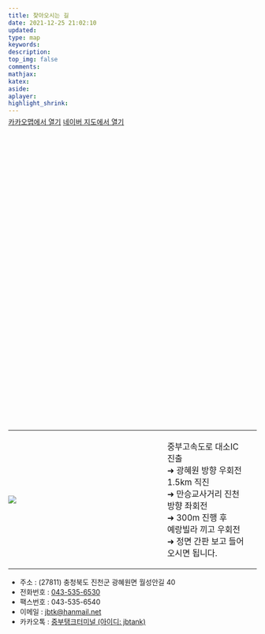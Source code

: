 ```yaml
---
title: 찾아오시는 길
date: 2021-12-25 21:02:10
updated:
type: map
keywords:
description:
top_img: false
comments:
mathjax:
katex:
aside:
aplayer:
highlight_shrink:
---
```

<div style="margin-top: -10px;">
<a class="btn-map" target="_blank" rel="noopener" href="https://map.kakao.com/?itemId=8070143&amp;q=중부탱크터미널" title="카카오맵에서 열기"><i class="far fa-hand-point-right"></i> 카카오맵에서 열기</a>
<a class="btn-map" target="_blank" rel="noopener" href="https://map.naver.com/v5/entry/place/17760664" title="네이버 지도에서 열기"><i class="far fa-hand-point-right"></i> 네이버 지도에서 열기</a>
</div>
<div id="map" style="width:100%;height:600px;max-height:50vh;"></div>


<table id="pc-map">
<tbody>
<tr>
<td style="padding: 0; width: 60%;">

![](/img/maps.jpg)</td>
<td style="padding: 20px;font-size: 1.05em">
<span style="word-break: keep-all; display: inline-block;">중부고속도로 대소IC 진출</span>
<span style="word-break: keep-all; display: inline-block;">➜ 광혜원 방향 우회전 1.5km 직진</span>
<span style="word-break: keep-all; display: inline-block;">➜ 만승교사거리 진천 방향 좌회전</span>
<span style="word-break: keep-all; display: inline-block;">➜ 300m 진행 후 예랑빌라 끼고 우회전</span>
<span style="word-break: keep-all; display: inline-block;">➜ 정면 간판 보고 들어 오시면 됩니다.</span>
</td>
</tr>
</tbody>

</table>
<table id="mobile-map">
<tbody>
<tr>
<td style="padding: 0;">

![](/img/maps.jpg)</td></tr>
<tr>
<td style="padding: 20px;font-size: 1.05em">
<span style="word-break: keep-all; display: inline-block;">중부고속도로 대소IC 진출</span>
<span style="word-break: keep-all; display: inline-block;">➜ 광혜원 방향 우회전 1.5km 직진</span>
<span style="word-break: keep-all; display: inline-block;">➜ 만승교사거리 진천 방향 좌회전</span>
<span style="word-break: keep-all; display: inline-block;">➜ 300m 진행 후 예랑빌라 끼고 우회전</span>
<span style="word-break: keep-all; display: inline-block;">➜ 정면 간판 보고 들어 오시면 됩니다.</span>
</td>
</tr>
</tbody>
</table>






- 주소 : (27811) 충청북도 진천군 광혜원면 월성안길 40
- 전화번호 : [043-535-6530](tel:+82-43-535-6530)
- 팩스번호 : 043-535-6540
- 이메일 : [jbtk@hanmail.net](mailto:jbtk@hanmail.net)
- 카카오톡 : [중부탱크터미널 (아이디: jbtank)](https://pf.kakao.com/_Sexfbb/chat)




<script type="text/javascript" src="//dapi.kakao.com/v2/maps/sdk.js?appkey=d2d57ee9cff9917887f3630b30650876"></script>
<script>
  var mapContainer = document.getElementById("map"),
  mapOption = {
      center: new kakao.maps.LatLng(36.9778603,127.4442646),
      level: 8
  };
  var map = new kakao.maps.Map(mapContainer, mapOption);
  var marker = new kakao.maps.Marker({
    position : new kakao.maps.LatLng(36.9778603,127.4442646),
    title: "중부탱크터미널",
    clickable: true
  });
  marker.setMap(map);
  var mapTypeControl = new kakao.maps.MapTypeControl();
  map.addControl(mapTypeControl, kakao.maps.ControlPosition.TOPRIGHT);
  var zoomControl = new kakao.maps.ZoomControl();
  map.addControl(zoomControl, kakao.maps.ControlPosition.RIGHT);
</script>

<style>
#article-container .btn-map {
  margin: 0 0 6px;
  padding: 0 15px;
  display: inline-block;  
  background-color: #eee;
  color: #999;
  text-align: center;
  line-height: 2;
  margin-top: 4px;
  -webkit-transition: none;
  -moz-transition: none;
  -o-transition: none;
  -ms-transition: none;
  transition: none;
  overflow-wrap: break-word;
}
#article-container .btn-map:hover {
  background-color: #a2c8f1;
  color: #fff;
}
#article-container .btn-map:active {
  background-color: #ffbfc9;
  color: #fff;
}

#article-container table img ,
#article-container table td p,
#article-container div.table-wrap,
#article-container div.table-wrap + p {
  margin: 0 auto;
}
@media screen and (max-width: 900px) {
  #pc-map {
    display: none;
  }
}
@media screen and (min-width: 901px) {
  #mobile-map {
    display: none;
  }
}
</style>